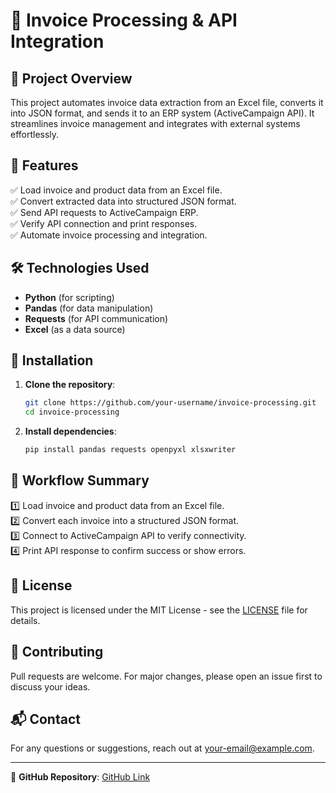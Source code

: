# 📑 Invoice Processing & API Integration

## 🚀 Project Overview
This project automates invoice data extraction from an Excel file, converts it into JSON format, and sends it to an ERP system (ActiveCampaign API). It streamlines invoice management and integrates with external systems effortlessly.

## 📂 Features
✅ Load invoice and product data from an Excel file.  
✅ Convert extracted data into structured JSON format.  
✅ Send API requests to ActiveCampaign ERP.  
✅ Verify API connection and print responses.  
✅ Automate invoice processing and integration.  

## 🛠️ Technologies Used
- **Python** (for scripting)
- **Pandas** (for data manipulation)
- **Requests** (for API communication)
- **Excel** (as a data source)

## 📌 Installation
1. **Clone the repository**:
   ```bash
   git clone https://github.com/your-username/invoice-processing.git
   cd invoice-processing
   ```

2. **Install dependencies**:
   ```bash
   pip install pandas requests openpyxl xlsxwriter
   ```


## 🔄 Workflow Summary
1️⃣ Load invoice and product data from an Excel file.  
2️⃣ Convert each invoice into a structured JSON format.  
3️⃣ Connect to ActiveCampaign API to verify connectivity.  
4️⃣ Print API response to confirm success or show errors.  

## 📝 License
This project is licensed under the MIT License - see the [LICENSE](LICENSE) file for details.

## 🤝 Contributing
Pull requests are welcome. For major changes, please open an issue first to discuss your ideas.

## 📬 Contact
For any questions or suggestions, reach out at [your-email@example.com](mailto:your-email@example.com).

---
🔗 **GitHub Repository**: [GitHub Link](https://github.com/your-username/invoice-processing)

